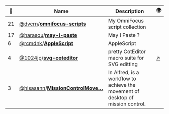 |:star2: | Name | Description | 🌍|
|---|---|---|---|
|21|[@dvcrn](https://github.com/dvcrn)/[**omnifocus-scripts**](https://github.com/dvcrn/omnifocus-scripts)|My OmniFocus script collection||
|17|[@harasou](https://github.com/harasou)/[**may-i-paste**](https://github.com/harasou/may-i-paste)|May I Paste ?||
|6|[@rcmdnk](https://github.com/rcmdnk)/[**AppleScript**](https://github.com/rcmdnk/AppleScript)|AppleScript||
|4|[@1024jp](https://github.com/1024jp)/[**svg-coteditor**](https://github.com/1024jp/svg-coteditor)|pretty CotEditor macro suite for SVG editting|[:arrow_upper_right:](wolfrosch.com/works/goodies/coteditor_svg)|
|3|[@hisasann](https://github.com/hisasann)/[**MissionControlMove…**](https://github.com/hisasann/MissionControlMoveSpace)|In Alfred, is a workflow to achieve the movement of desktop of mission control.||

